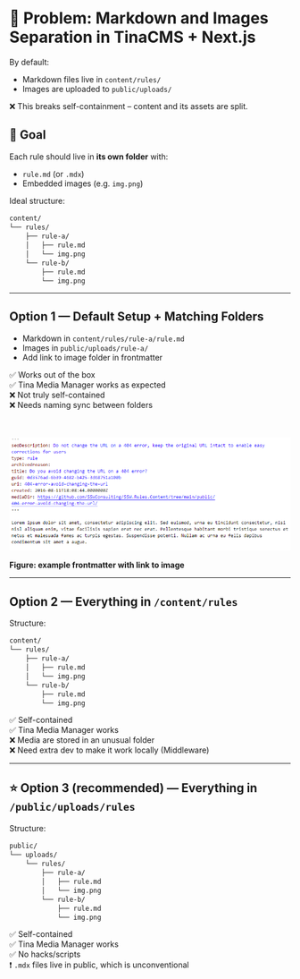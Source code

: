 # 🧩 Problem: Markdown and Images Separation in TinaCMS + Next.js

By default:
- Markdown files live in `content/rules/`
- Images are uploaded to `public/uploads/`

❌ This breaks self-containment – content and its assets are split.


## 🎯 Goal

Each rule should live in **its own folder** with:
- `rule.md` (or `.mdx`)
- Embedded images (e.g. `img.png`)

Ideal structure:
```
content/
└── rules/
    ├── rule-a/
    │   ├── rule.md
    │   └── img.png
    └── rule-b/
        ├── rule.md
        └── img.png
```

---

## Option 1 — Default Setup + Matching Folders

- Markdown in `content/rules/rule-a/rule.md`
- Images in `public/uploads/rule-a/`
- Add link to image folder in frontmatter

✅ Works out of the box  
✅ Tina Media Manager works as expected  
❌ Not truly self-contained  
❌ Needs naming sync between folders
 
\
\
![Frontmatter with image link example](./link_in_frontmatter.png)

**Figure: example frontmatter with link to image**

---

## Option 2 — Everything in `/content/rules`

Structure:
```
content/
└── rules/
    ├── rule-a/
    │   ├── rule.md
    │   └── img.png
    └── rule-b/
        ├── rule.md
        └── img.png
```

✅ Self-contained  
✅ Tina Media Manager works  
❌ Media are stored in an unusual folder  
❌ Need extra dev to make it work locally (Middleware)

---

## ⭐ Option 3 (recommended) — Everything in `/public/uploads/rules`

Structure:
```
public/
└── uploads/
    └── rules/
        ├── rule-a/
        │   ├── rule.md
        │   └── img.png
        └── rule-b/
            ├── rule.md
            └── img.png
```

✅ Self-contained  
✅ Tina Media Manager works  
✅ No hacks/scripts  
❗ `.mdx` files live in public, which is unconventional